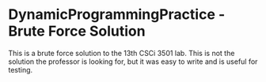 # DynamicProgrammingPractice - Brute Force Solution

This is a brute force solution to the 13th CSCi 3501 lab. This is not the solution the
professor is looking for, but it was easy to write and is useful for testing.
